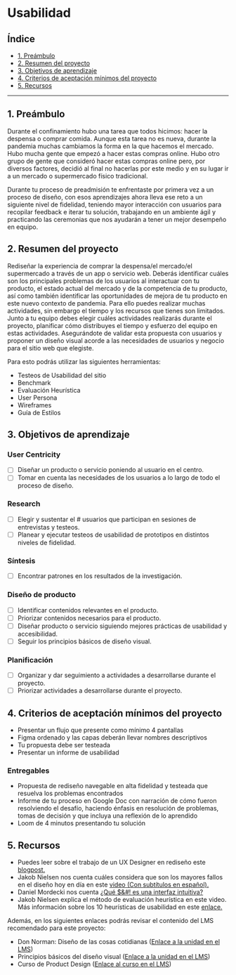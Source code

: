 # Usabilidad

## Índice

- [1. Preámbulo](#1-preámbulo)
- [2. Resumen del proyecto](#2-resumen-del-proyecto)
- [3. Objetivos de aprendizaje](#3-objetivos-de-aprendizaje)
- [4. Criterios de aceptación mínimos del proyecto](#4-criterios-de-aceptación-mínimos-del-proyecto)
- [5. Recursos](#5-recursos)

---

## 1. Preámbulo

Durante el confinamiento hubo una tarea que todos hicimos: hacer la despensa o
comprar comida. Aunque esta tarea no es nueva, durante la pandemia muchas
cambiamos la forma en la que hacemos el mercado. Hubo mucha gente que empezó a
hacer estas compras online. Hubo otro grupo de gente que consideró hacer estas
compras online pero, por diversos factores, decidió al final no hacerlas por
este medio y en su lugar ir a un mercado o supermercado físico tradicional.

Durante tu proceso de preadmisión te enfrentaste por primera vez a un proceso de
diseño, con esos aprendizajes ahora lleva ese reto a un siguiente nivel de
fidelidad, teniendo mayor interacción con usuarios para recopilar feedback e
iterar tu solución, trabajando en un ambiente ágil y practicando las ceremonias
que nos ayudarán a tener un mejor desempeño en equipo.

## 2. Resumen del proyecto

Rediseñar la experiencia de comprar la despensa/el mercado/el supermercado a
través de un app o servicio web. Deberás identificar cuáles son los principales
problemas de los usuarios al interactuar con tu producto, el estado actual del
mercado y de la competencia de tu producto, así como también identificar las
oportunidades de mejora de tu producto en este nuevo contexto de pandemia. Para
ello puedes realizar muchas actividades, sin embargo el tiempo y los recursos
que tienes son limitados. Junto a tu equipo debes elegir cuáles actividades
realizarás durante el proyecto, planificar cómo distribuyes el tiempo y esfuerzo
del equipo en estas actividades. Asegurándote de validar esta propuesta con
usuarios y proponer un diseño visual acorde a las necesidades de usuarios y
negocio para el sitio web que elegiste.

Para esto podrás utilizar las siguientes herramientas:

- Testeos de Usabilidad del sitio
- Benchmark
- Evaluación Heurística
- User Persona
- Wireframes
- Guía de Estilos

## 3. Objetivos de aprendizaje

### User Centricity

- [ ] Diseñar un producto o servicio poniendo al usuario en el centro.
- [ ] Tomar en cuenta las necesidades de los usuarios a lo largo de todo el
      proceso de diseño.

### Research

- [ ] Elegir y sustentar el # usuarios que participan en sesiones de entrevistas
      y testeos.
- [ ] Planear y ejecutar testeos de usabilidad de prototipos en distintos
      niveles de fidelidad.

### Síntesis

- [ ] Encontrar patrones en los resultados de la investigación.

### Diseño de producto

- [ ] Identificar contenidos relevantes en el producto.
- [ ] Priorizar contenidos necesarios para el producto.
- [ ] Diseñar producto o servicio siguiendo mejores prácticas de usabilidad y
      accesibilidad.
- [ ] Seguir los principios básicos de diseño visual.

### Planificación

- [ ] Organizar y dar seguimiento a actividades a desarrollarse durante el
      proyecto.
- [ ] Priorizar actividades a desarrollarse durante el proyecto.

## 4. Criterios de aceptación mínimos del proyecto

- Presentar un flujo que presente como mínimo 4 pantallas
- Figma ordenado y las capas deberán llevar nombres descriptivos
- Tu propuesta debe ser testeada
- Presentar un informe de usabilidad

### Entregables

- Propuesta de rediseño navegable en alta fidelidad y testeada que resuelva los
  problemas encontrados
- Informe de tu proceso en Google Doc con narración de cómo fueron resolviendo
  el desafío, haciendo énfasis en resolución de problemas, tomas de decisión y
  que incluya una reflexión de lo aprendido
- Loom de 4 minutos presentando tu solución

## 5. Recursos

- Puedes leer sobre el trabajo de un UX Designer en rediseño este [blogpost.](https://blog.continuum.cl/preguntas-para-dejar-de-ser-ux-designer-y-empezar-a-ser-un-ux-redesigner-143e5467ec8d)
- Jakob Nielsen nos cuenta cuáles considera que son los mayores fallos en el
  diseño hoy en día en este [video (Con subtítulos en español).](https://www.youtube.com/watch?v=pI0HcLXVurM)
- Daniel Mordecki nos cuenta [¿Qué $&#! es una interfaz intuitiva?](https://youtu.be/oVHgVv42ss4)
- Jakob Nielsen explica el método de evaluación heurística en este video. Más
  información sobre los 10 heurísticas de usabilidad en este [enlace.](https://www.nngroup.com/articles/ten-usability-heuristics/)

Además, en los siguientes enlaces podrás revisar el contenido del LMS
recomendado para este proyecto:

- Don Norman: Diseño de las cosas cotidianas ([Enlace a la unidad en el LMS](https://lms.laboratoria.la/cohorts/reg-2021-02-bootcamp-ux-reg001/topics/product-design/02-design-of-everyday-things/00-design-principles))
- Principios básicos del diseño visual ([Enlace a la unidad en el LMS](https://lms.laboratoria.la/cohorts/reg-2021-02-bootcamp-ux-reg001/topics/product-design/01-visual-design/01-visual-design-basics))
- Curso de Product Design ([Enlace al curso en el LMS](https://lms.laboratoria.la/cohorts/reg-2021-02-bootcamp-ux-reg001/topics/product-design))

